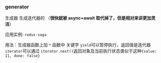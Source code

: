 ### generator

生成器 生成迭代器的 （**很快就被 async+await 取代掉了，但是相对来讲更加灵活**）

应用实例: `redux-saga`

用法：生成器函数上加 `*` 函数中 关键字 `yield`可以暂停执行，返回值是迭代器 `iterator`可以通过 `iterator.next()`返回对象及当前执行状态类似于这种`{value: 11, done: false}`
